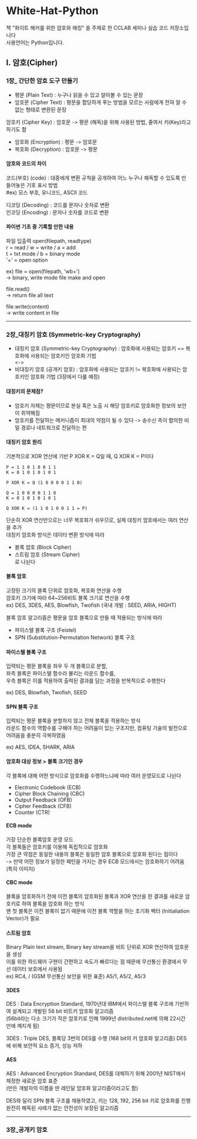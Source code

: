 # White-Hat-Python

책 "화이트 해커를 위한 암호와 해킹" 을 주제로 한 CCLAB 세미나 실습 코드 저장소입니다 <br />
사용언어는 Python입니다.

## I. 암호(Cipher)

### 1장\_ 간단한 암호 도구 만들기

- 평문 (Plain Text) : 누구나 읽을 수 있고 알아볼 수 있는 문장 <br />
- 암호문 (Cipher Text) : 평문을 합당하게 푸는 방법을 모르는 사람에게 전혀 알 수 없는 형태로 변환된 문장

암호키 (Cipher Key) : 암호문 -> 평문 (해독)을 위해 사용된 방법, 줄여서 키(Key)라고 하기도 함

- 암호화 (Encryption) : 평문 -> 암호문 <br />
- 복호화 (Decryption) : 암호문 -> 평문

#### 암호와 코드의 차이

코드(부호) (code) : 대중에게 변환 규칙을 공개하여 어느 누구나 해독할 수 있도록 만들어놓은 기호 표시 방법 <br />
#ex) 모스 부호, 유니코드, ASCII 코드

디코딩 (Decoding) : 코드를 문자나 숫자로 변환 <br />
인코딩 (Encoding) : 문자나 숫자를 코드로 변환

#### 파이썬 기초 중 기록할 만한 내용

파일 입출력
open(filepath, readtype) <br />
r = read / w = write / a = add <br />
t = txt mode / b = binary mode <br />
'+' = open option

ex) file = open(filepath, 'wb+') <br />
-> binary, write mode file make and open

file.read() <br />
-> return file all text

file.write(content) <br />
-> write content in file

---

### 2장\_대칭키 암호 (Symmetric-key Cryptography)

- 대칭키 암호 (Symmetric-key Cryptography) : 암호화에 사용되는 암호키 == 복호화에 사용되는 암호키인 암호화 기법 <br />
  <-> <br />
- 비대칭키 암호 (공개키 암호) : 암호화에 사용되는 암호키 != 복호화에 사용되는 암호키인 암호화 기법 (3장에서 다룰 예정)

#### 대칭키의 문제점?

- 암호키 자체는 평문이므로 분실 혹은 노출 시 해당 암호키로 암호화한 정보의 보안이 취약해짐 <br />
- 암호키를 전달하는 메커니즘이 최대의 약점이 될 수 있다 -> 송수신 측이 합의한 비밀 경로나 네트워크로 전달하는 편

#### 대칭키 암호 원리

기본적으로 XOR 연산에 기반
P XOR K = Q일 때, Q XOR K = P이다 <br />

```
P = 1 1 0 1 0 0 1 1
K = 0 1 0 1 0 1 0 1

P XOR K = Q (1 0 0 0 0 1 1 0)

Q = 1 0 0 0 0 1 1 0
K = 0 1 0 1 0 1 0 1

Q XOR K = (1 1 0 1 0 0 1 1 = P)
```

단순히 XOR 연산만으로는 너무 복호화가 쉬우므로, 실제 대칭키 암호에서는 여러 연산을 추가 <br />
대칭키 암호화 방식은 데이터 변환 방식에 따라 <br />

- 블록 암호 (Block Cipher) <br />
- 스트림 암호 (Stream Cipher) <br />
  로 나뉜다

#### 블록 암호

고정된 크기의 블록 단위로 암호화, 복호화 연산을 수행 <br />
암호키 크기에 따라 64~256비트 블록 크기로 연산을 수행 <br />
ex) DES, 3DES, AES, Blowfish, Twofish (국내 개발 : SEED, ARIA, HIGHT)

블록 암호 알고리즘은 평문을 암호 블록으로 만들 때 적용되는 방식에 따라 <br />

- 파이스텔 블록 구조 (Feistel) <br />
- SPN (Substitution-Permutation Network) 블록 구조

#### 파이스텔 블록 구조

입력되는 평문 블록을 좌우 두 개 블록으로 분할, <br />
좌측 블록은 파이스텔 함수라 불리는 라운드 함수를, <br />
우측 블록은 이를 적용하여 출력된 결과를 담는 과정을 반복적으로 수행한다

ex) DES, Blowfish, Twofish, SEED

#### SPN 블록 구조

입력되는 평문 블록을 분할하지 않고 전체 블록을 적용하는 방식 <br />
라운드 함수의 역함수를 구해야 하는 어려움이 있는 구조지만, 컴퓨팅 기술의 발전으로 어려움을 충분히 극복하였음 <br />

ex) AES, IDEA, SHARK, ARIA

#### 암호화 대상 정보 > 블록 크기인 경우

각 블록에 대해 어떤 방식으로 암호화를 수행하느냐에 따라 여러 운영모드로 나뉜다 <br />

- Electronic Codebook (ECB) <br />
- Cipher Block Chaining (CBC) <br />
- Output Feedback (OFB) <br />
- Cipher Feedback (CFB) <br />
- Counter (CTR) <br />

#### ECB mode

가장 단순한 블록암호 운영 모드 <br />
각 블록들은 암호키를 이용해 독립적으로 암호화 <br />
가장 큰 약점은 동일한 내용의 블록은 동일한 암호 블록으로 암호화 된다는 점이다 <br />
-> 만약 어떤 정보가 일정한 패턴을 가지는 경우 ECB 모드에서는 암호화하기 어려움 (특히 이미지)

#### CBC mode

블록을 암호화하기 전에 이전 블록의 암호화된 블록과 XOR 연산을 한 결과를 새로운 암호키로 하여 블록을 암호화 하는 방식 <br />
맨 첫 블록은 이전 블록이 없기 때문에 이전 블록 역할을 하는 초기화 벡터 (Initialiation Vector)가 필요

#### 스트림 암호

Binary Plain text stream, Binary key stream을 비트 단위로 XOR 연산하여 암호문을 생성 <br />
이를 위한 하드웨어 구현이 간편하고 속도가 빠르다는 점 때문에 무선통신 환경에서 무선 데이터 보호에서 사용됨 <br />
ex) RC4, / (GSM 무선통신 보안을 위한 표준) A5/1, A5/2, A5/3

#### 3DES

DES : Data Encryption Standard, 1970년대 IBM에서 파이스텔 블록 구조에 기반하여 설계되고 개발된 56 bit 비트키 암호화 알고리즘 <br />
(56bit라는 다소 크기가 작은 암호키로 인해 1999년 distributed.net에 의해 22시간 만에 깨지게 됨) <br  />

3DES : Triple DES, 블록당 3번의 DES를 수행 (168 bit의 키 암호화 알고리즘) DES에 비해 보안적 요소 증가, 성능 저하 <br />

#### AES

AES : Advanced Encryption Standard, DES를 대체하기 위해 2001년 NIST에서 제정한 새로운 암호 표준 <br />
(만든 개발자의 이름을 딴 레인달 암호화 알고리즘이라고도 함) <br />

DES와 달리 SPN 블록 구조를 채용하였고, 키는 128, 192, 256 bit 키로 암호화를 진행 <br />
완전히 해독된 사례가 없는 안전성이 보장된 알고리즘

---

### 3장\_공개키 암호
